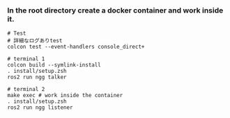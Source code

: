 
### In the root directory create a docker container and work inside it.
```
# Test
# 詳細なログありtest
colcon test --event-handlers console_direct+
```
```
# terminal 1
colcon build --symlink-install
. install/setup.zsh
ros2 run ngg talker
```
```
# terminal 2
make exec # work inside the container
. install/setup.zsh
ros2 run ngg listener
```







